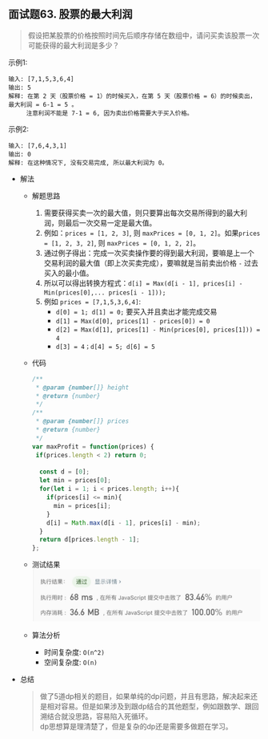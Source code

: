 ## 面试题63. 股票的最大利润

> 假设把某股票的价格按照时间先后顺序存储在数组中，请问买卖该股票一次可能获得的最大利润是多少？

示例1:
```text
输入: [7,1,5,3,6,4]
输出: 5
解释: 在第 2 天（股票价格 = 1）的时候买入，在第 5 天（股票价格 = 6）的时候卖出，最大利润 = 6-1 = 5 。
     注意利润不能是 7-1 = 6, 因为卖出价格需要大于买入价格。
```

示例2:
```text
输入: [7,6,4,3,1]
输出: 0
解释: 在这种情况下, 没有交易完成, 所以最大利润为 0。
```


- 解法
  - 解题思路
    1. 需要获得买卖一次的最大值，则只要算出每次交易所得到的最大利润，则最后一次交易一定是最大值。
    2. 例如：`prices = [1, 2, 3]`, 则 `maxPrices = [0, 1, 2]`。如果`prices = [1, 2, 3, 2]`, 则 `maxPrices = [0, 1, 2, 2]`。
    3. 通过例子得出：完成一次买卖操作要的得到最大利润，要嘛是上一个交易利润的最大值（即上次买卖完成），要嘛就是当前卖出价格 `-` 过去买入的最小值。
    4. 所以可以得出转换方程式：`d[i] = Max(d[i - 1], prices[i] - Min(prices[0],... prices[i - 1]));`
    5. 例如 `prices = [7,1,5,3,6,4]`:
        - `d[0] = 1; d[1] = 0;` 要买入并且卖出才能完成交易
        - `d[1] = Max(d[0], prices[1] - prices[0]) = 0`
        - `d[2] = Max(d[1], prices[1] - Min(prices[0], prices[1])) = 4`
        - `d[3] = 4；d[4] = 5; d[6] = 5`
        
  - 代码
    ```javascript
    /**
     * @param {number[]} height
     * @return {number}
     */
    /**
     * @param {number[]} prices
     * @return {number}
     */
    var maxProfit = function(prices) {
     if(prices.length < 2) return 0;
      
      const d = [0];
      let min = prices[0];
      for(let i = 1; i < prices.length; i++){
        if(prices[i] <= min){
          min = prices[i];
        }
        d[i] = Math.max(d[i - 1], prices[i] - min);
      }
      return d[prices.length - 1];
    };
    ```
  
   - 测试结果
     ![](result63-1.jpg)
    
  - 算法分析
    - 时间复杂度: `O(n^2)`
    - 空间复杂度: `O(n)`

- 总结
  > 做了5道dp相关的题目，如果单纯的dp问题，并且有思路，解决起来还是相对容易。但是如果涉及到跟dp结合的其他题型，例如跟数学、跟回溯结合就没思路，容易陷入死循环。<br/>
  > dp思想算是理清楚了，但是复杂的dp还是需要多做题在学习。